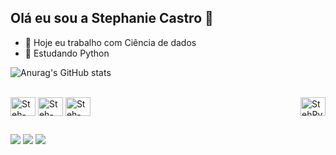 ## Olá eu sou a Stephanie Castro 👋

- 🔭 Hoje eu trabalho com Ciência de dados 
- 🌱 Estudando Python
          
 ![Anurag's GitHub stats](https://github-readme-stats.vercel.app/api?username=StehCastro&show_icons=true&theme=radical)

 <div style="display: inline_block"><br>
  
   <img align="center" alt="Steh-Py" height="30" width="40" src="https://cdn.jsdelivr.net/gh/devicons/devicon@latest/icons/python/python-original.svg" />
  <img align="center" alt="Steh-Py" height="30" width="40" src="https://cdn.jsdelivr.net/gh/devicons/devicon@latest/icons/azuresqldatabase/azuresqldatabase-original.svg" />    
  <img align="center" alt="Steh-Py" height="30" width="40"src ="https://cdn.jsdelivr.net/gh/devicons/devicon@latest/icons/c/c-original.svg" />
  <img align="right"alt="StehPy"height="30"width="40"src="https://media0.giphy.com/media/v1.Y2lkPTc5MGI3NjExNmdoZmprNHR1eDIxdjE3OGR6Y3kxZWtibjAyYW10cXdpMHF0Z3lkMCZlcD12MV9pbnRlcm5hbF9naWZfYnlfaWQmY3Q9Zw/kZqbBT64ECtjy/giphy.gif"/>

  </div>

   ##
  
  <div> 
  <a href="https://www.instagram.com/stephie.castro/" target="_blank"><img src="https://img.shields.io/badge/-Instagram-%23E4405F?style=for-the-badge&logo=instagram&logoColor=white" target="_blank"></a> 
  <a href = "mailto:cstehcastrorodri@gmail.com"><img src="https://img.shields.io/badge/-Gmail-%23333?style=for-the-badge&logo=gmail&logoColor=white" target="_blank"></a>
  <a href= "https://www.linkedin.com/in/stephaniecastro2/" target="_blank"><img src="https://img.shields.io/badge/-LinkedIn-%230077B5?style=for-the-badge&logo=linkedin&logoColor=white" target="_blank"></a> 
  
</div>
